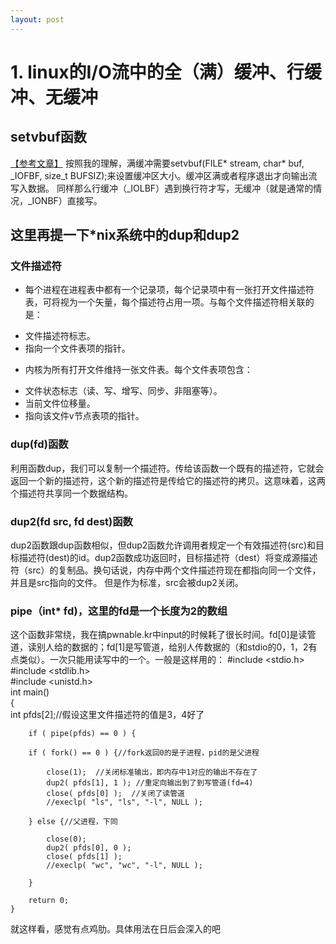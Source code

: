 ```yaml
---
layout: post
---
```



# 1. linux的I/O流中的全（满）缓冲、行缓冲、无缓冲
## setvbuf函数
[【参考文章】](http://blog.csdn.net/imxiangzi/article/details/45917039)
按照我的理解，满缓冲需要setvbuf(FILE* stream, char* buf, _IOFBF, size_t BUFSIZ);来设置缓冲区大小。缓冲区满或者程序退出才向输出流写入数据。
同样那么行缓冲（_IOLBF）遇到换行符才写，无缓冲（就是通常的情况，_IONBF）直接写。

## 这里再提一下*nix系统中的dup和dup2
### 文件描述符
- 每个进程在进程表中都有一个记录项，每个记录项中有一张打开文件描述符表，可将视为一个矢量，每个描述符占用一项。与每个文件描述符相关联的是：
+ 文件描述符标志。
+ 指向一个文件表项的指针。
- 内核为所有打开文件维持一张文件表。每个文件表项包含：
+ 文件状态标志（读、写、增写、同步、非阻塞等）。
+ 当前文件位移量。
+ 指向该文件v节点表项的指针。

### dup(fd)函数
利用函数dup，我们可以复制一个描述符。传给该函数一个既有的描述符，它就会返回一个新的描述符，这个新的描述符是传给它的描述符的拷贝。这意味着，这两个描述符共享同一个数据结构。
### dup2(fd src, fd dest)函数
dup2函数跟dup函数相似，但dup2函数允许调用者规定一个有效描述符(src)和目标描述符(dest)的id。dup2函数成功返回时，目标描述符（dest）将变成源描述符（src）的复制品。换句话说，内存中两个文件描述符现在都指向同一个文件，并且是src指向的文件。
但是作为标准，src会被dup2关闭。
### pipe（int* fd)，这里的fd是一个长度为2的数组
这个函数非常绕，我在搞pwnable.kr中input的时候耗了很长时间。fd[0]是读管道，读别人给的数据的；fd[1]是写管道，给别人传数据的（和stdio的0，1，2有点类似）。一次只能用读写中的一个。一般是这样用的：
	#include <stdio.h>  
	#include <stdlib.h>  
	#include <unistd.h>  
	int main()  
	{  
		int pfds[2];//假设这里文件描述符的值是3，4好了
	  
		if ( pipe(pfds) == 0 ) {  
	  
		if ( fork() == 0 ) {//fork返回0的是子进程，pid的是父进程
	  
			close(1);  //关闭标准输出，即内存中1对应的输出不存在了
			dup2( pfds[1], 1 ); //重定向输出到了到写管道(fd=4)
			close( pfds[0] );  //关闭了读管道
			//execlp( "ls", "ls", "-l", NULL );  
	  
		} else {//父进程，下同
	  
			close(0);  
			dup2( pfds[0], 0 );  
			close( pfds[1] );  
			//execlp( "wc", "wc", "-l", NULL );  
	  
		}  
	  
		return 0;  
	}  

就这样看，感觉有点鸡肋。具体用法在日后会深入的吧

